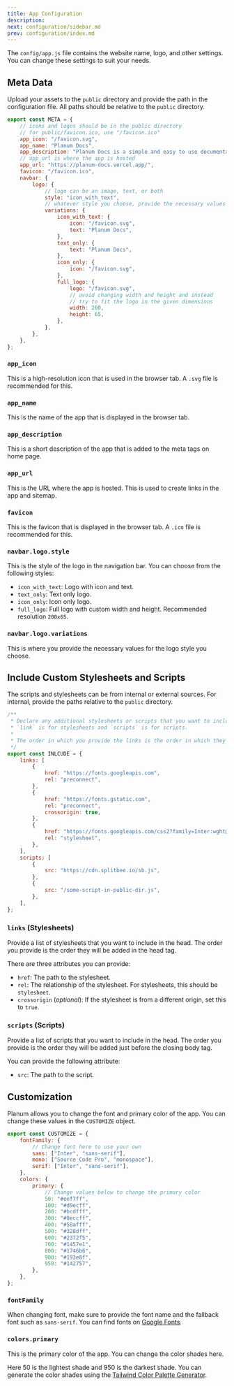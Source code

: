```yaml
---
title: App Configuration
description:
next: configuration/sidebar.md
prev: configuration/index.md
---
```


The `config/app.js` file contains the website name, logo, and other settings. You can change these settings to suit your needs.

## Meta Data

Upload your assets to the `public` directory and provide the path in the configuration file. All paths should be relative to the `public` directory.

```js title="config/app.js" highlight="4-6,8-9,13"
export const META = {
	// icons and logos should be in the public directory
	// for public/favicon.ico, use "/favicon.ico"
	app_icon: "/favicon.svg",
	app_name: "Planum Docs",
	app_description: "Planum Docs is a simple and easy to use documentation tool.",
	// app_url is where the app is hosted
	app_url: "https://planum-docs.vercel.app/",
	favicon: "/favicon.ico",
	navbar: {
		logo: {
			// logo can be an image, text, or both
			style: "icon_with_text",
			// whatever style you choose, provide the necessary values
			variations: {
				icon_with_text: {
					icon: "/favicon.svg",
					text: "Planum Docs",
				},
				text_only: {
					text: "Planum Docs",
				},
				icon_only: {
					icon: "/favicon.svg",
				},
				full_logo: {
					logo: "/favicon.svg",
					// avoid changing width and height and instead
					// try to fit the logo in the given dimensions
					width: 200,
					height: 65,
				},
			},
		},
	},
};
```

### `app_icon`

This is a high-resolution icon that is used in the browser tab. A `.svg` file is recommended for this.

### `app_name`

This is the name of the app that is displayed in the browser tab.

### `app_description`

This is a short description of the app that is added to the meta tags on home page.

### `app_url`

This is the URL where the app is hosted. This is used to create links in the app and sitemap.

### `favicon`

This is the favicon that is displayed in the browser tab. A `.ico` file is recommended for this.

### `navbar.logo.style`

This is the style of the logo in the navigation bar. You can choose from the following styles:

- `icon_with_text`: Logo with icon and text.
- `text_only`: Text only logo.
- `icon_only`: Icon only logo.
- `full_logo`: Full logo with custom width and height. Recommended resolution `200x65`.

### `navbar.logo.variations`

This is where you provide the necessary values for the logo style you choose.

## Include Custom Stylesheets and Scripts

The scripts and stylesheets can be from internal or external sources. For internal, provide the paths relative to the `public` directory.

```js
/**
 * Declare any additional stylesheets or scripts that you want to include in the head.
 * `link` is for stylesheets and `scripts` is for scripts.
 *
 * The order in which you provide the links is the order in which they will be included in the head.
 */
export const INLCUDE = {
	links: [
		{
			href: "https://fonts.googleapis.com",
			rel: "preconnect",
		},
		{
			href: "https://fonts.gstatic.com",
			rel: "preconnect",
			crossorigin: true,
		},
		{
			href: "https://fonts.googleapis.com/css2?family=Inter:wght@100..900&family=Source+Code+Pro&display=swap",
			rel: "stylesheet",
		},
	],
	scripts: [
		{
			src: "https://cdn.splitbee.io/sb.js",
		},
		{
			src: "/some-script-in-public-dir.js",
		},
	],
};
```

### `links` (Stylesheets)

Provide a list of stylesheets that you want to include in the head. The order you provide is the order they will be added in the head tag.

There are three attributes you can provide:

- `href`: The path to the stylesheet.
- `rel`: The relationship of the stylesheet. For stylesheets, this should be `stylesheet`.
- `crossorigin` (_optional_): If the stylesheet is from a different origin, set this to `true`.

### `scripts` (Scripts)

Provide a list of scripts that you want to include in the head. The order you provide is the order they will be added just before the closing body tag.

You can provide the following attribute:

- `src`: The path to the script.

## Customization

Planum allows you to change the font and primary color of the app. You can change these values in the `CUSTOMIZE` object.

```js highlight="4-6,11-21"
export const CUSTOMIZE = {
	fontFamily: {
		// Change font here to use your own
		sans: ["Inter", "sans-serif"],
		mono: ["Source Code Pro", "monospace"],
		serif: ["Inter", "sans-serif"],
	},
	colors: {
		primary: {
			// Change values below to change the primary color
			50: "#eef7ff",
			100: "#d9ecff",
			200: "#bcdfff",
			300: "#8eccff",
			400: "#58afff",
			500: "#328dff",
			600: "#2372f5",
			700: "#1457e1",
			800: "#1746b6",
			900: "#193e8f",
			950: "#142757",
		},
	},
};
```

### `fontFamily`

When changing font, make sure to provide the font name and the fallback font such as `sans-serif`. You can find fonts on [Google Fonts](https://fonts.google.com/).

### `colors.primary`

This is the primary color of the app. You can change the color shades here.

Here 50 is the lightest shade and 950 is the darkest shade. You can generate the color shades using the [Tailwind Color Palette Generator](https://javisperez.github.io/tailwindcolorshades/).
